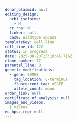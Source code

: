 ```yaml
---
donor_plasmid: null
editing_design:
  ncbi_isoforms:
    - N
  cr_rna: N
  linker: null
  cas9: Wildtype spCas9
templateKey: cell-line
cell_line_id: 122
status: in progress
date: 2025-08-20T23:10:45.716Z
clone_number: 77
parental_line: 0
genetic_modifications:
  - gene: EOMES
    tag_location: C-terminus
    fluorescent_tag: mEGFP
    allele_count: mono
order_link: null
certificate_of_analysis: null
images_and_videos:
  ? videos
eu_hpsc_reg: null
---
```

